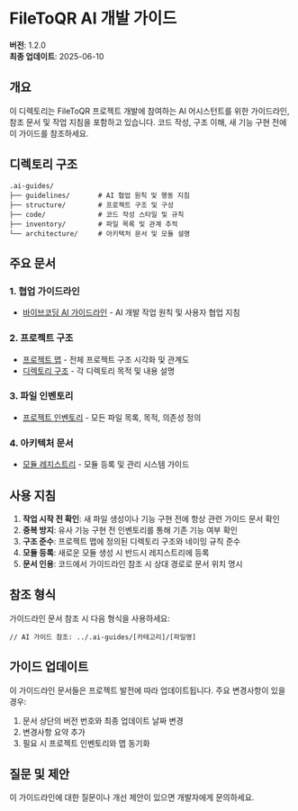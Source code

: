 # FileToQR AI 개발 가이드

**버전**: 1.2.0  
**최종 업데이트**: 2025-06-10

## 개요

이 디렉토리는 FileToQR 프로젝트 개발에 참여하는 AI 어시스턴트를 위한 가이드라인, 참조 문서 및 작업 지침을 포함하고 있습니다. 코드 작성, 구조 이해, 새 기능 구현 전에 이 가이드를 참조하세요.

## 디렉토리 구조

```
.ai-guides/
├── guidelines/       # AI 협업 원칙 및 행동 지침
├── structure/        # 프로젝트 구조 및 구성
├── code/             # 코드 작성 스타일 및 규칙
├── inventory/        # 파일 목록 및 관계 추적
└── architecture/     # 아키텍처 문서 및 모듈 설명
```

## 주요 문서

### 1. 협업 가이드라인

- [바이브코딩 AI 가이드라인](./guidelines/collaboration.md) - AI 개발 작업 원칙 및 사용자 협업 지침

### 2. 프로젝트 구조

- [프로젝트 맵](./structure/project-map.md) - 전체 프로젝트 구조 시각화 및 관계도
- [디렉토리 구조](./structure/directory-structure.md) - 각 디렉토리 목적 및 내용 설명

### 3. 파일 인벤토리

- [프로젝트 인벤토리](./inventory/project-inventory.json) - 모든 파일 목록, 목적, 의존성 정의

### 4. 아키텍처 문서

- [모듈 레지스트리](./architecture/module-registry.md) - 모듈 등록 및 관리 시스템 가이드

## 사용 지침

1. **작업 시작 전 확인**: 새 파일 생성이나 기능 구현 전에 항상 관련 가이드 문서 확인
2. **중복 방지**: 유사 기능 구현 전 인벤토리를 통해 기존 기능 여부 확인
3. **구조 준수**: 프로젝트 맵에 정의된 디렉토리 구조와 네이밍 규칙 준수
4. **모듈 등록**: 새로운 모듈 생성 시 반드시 레지스트리에 등록
5. **문서 인용**: 코드에서 가이드라인 참조 시 상대 경로로 문서 위치 명시

## 참조 형식

가이드라인 문서 참조 시 다음 형식을 사용하세요:

```
// AI 가이드 참조: ../.ai-guides/[카테고리]/[파일명]
```

## 가이드 업데이트

이 가이드라인 문서들은 프로젝트 발전에 따라 업데이트됩니다. 주요 변경사항이 있을 경우:

1. 문서 상단의 버전 번호와 최종 업데이트 날짜 변경
2. 변경사항 요약 추가
3. 필요 시 프로젝트 인벤토리와 맵 동기화

## 질문 및 제안

이 가이드라인에 대한 질문이나 개선 제안이 있으면 개발자에게 문의하세요.

